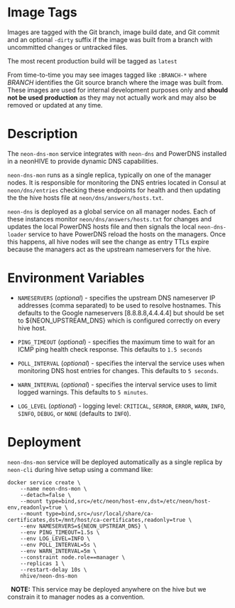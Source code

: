 # Image Tags

Images are tagged with the Git branch, image build date, and Git commit and an optional `-dirty` suffix if the image was built from a branch with uncommitted changes or untracked files.

The most recent production build will be tagged as `latest`

From time-to-time you may see images tagged like `:BRANCH-*` where *BRANCH* identifies the Git source branch where the image was built from.  These images are used for internal development purposes only and **should not be used production** as they may not actually work and may also be removed or updated at any time.

# Description

The `neon-dns-mon` service integrates with `neon-dns` and PowerDNS installed in a neonHIVE to provide dynamic DNS capabilities.

`neon-dns-mon` runs as a single replica, typically on one of the manager nodes.  It is responsible for monitoring the DNS entries located in Consul at `neon/dns/entries` checking these endpoints for health and then updating the the hive hosts file at `neon/dns/answers/hosts.txt`.

`neon-dns` is deployed as a global service on all manager nodes.  Each of these instances monitor `neon/dns/answers/hosts.txt` for changes and updates the local PowerDNS hosts file and then signals the local `neon-dns-loader` service to have PowerDNS reload the hosts on the managers.  Once this happens, all hive nodes will see the change as entry TTLs expire because the managers act as the upstream nameservers for the hive.

# Environment Variables

* `NAMESERVERS` (*optional*) - specifies the upstream DNS nameserver IP addresses (comma separated) to be used to resolve hostnames.  This defaults to the Google nameservers [8.8.8.8,4.4.4.4] but should be set to ${NEON_UPSTREAM_DNS} which is configured correctly on every hive host.

* `PING_TIMEOUT` (*optional*) - specifies the maximum time to wait for an ICMP ping health check response.  This defaults to `1.5 seconds`

* `POLL_INTERVAL` (*optional*) - specifies the interval the service uses when monitoring DNS host entries for changes.  This defaults to `5 seconds`.

* `WARN_INTERVAL` (*optional*) - specifies the interval service uses to limit logged warnings.  This defaults to `5 minutes`.

* `LOG_LEVEL` (*optional*) - logging level: `CRITICAL`, `SERROR`, `ERROR`, `WARN`, `INFO`, `SINFO`, `DEBUG`, or `NONE` (defaults to `INFO`).

# Deployment

`neon-dns-mon` service will be deployed automatically as a single replica by `neon-cli` during hive setup using a command like:

````
docker service create \
    --name neon-dns-mon \
    --detach=false \
    --mount type=bind,src=/etc/neon/host-env,dst=/etc/neon/host-env,readonly=true \
    --mount type=bind,src=/usr/local/share/ca-certificates,dst=/mnt/host/ca-certificates,readonly=true \
    --env NAMESERVERS=${NEON_UPSTREAM_DNS} \
    --env PING_TIMEOUT=1.5s \
    --env LOG_LEVEL=INFO \
    --env POLL_INTERVAL=5s \
    --env WARN_INTERVAL=5m \
    --constraint node.role==manager \
    --replicas 1 \
    --restart-delay 10s \
    nhive/neon-dns-mon
````
&nbsp;
**NOTE:** This service may be deployed anywhere on the hive but we constrain it to manager nodes as a convention.
